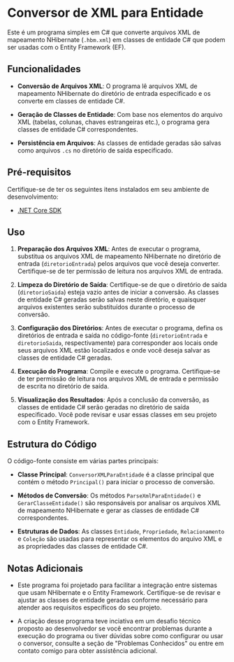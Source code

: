 # Conversor de XML para Entidade

Este é um programa simples em C# que converte arquivos XML de mapeamento NHibernate (`.hbm.xml`) em classes de entidade C# que podem ser usadas com o Entity Framework (EF).

## Funcionalidades

- **Conversão de Arquivos XML**: O programa lê arquivos XML de mapeamento NHibernate do diretório de entrada especificado e os converte em classes de entidade C#.
  
- **Geração de Classes de Entidade**: Com base nos elementos do arquivo XML (tabelas, colunas, chaves estrangeiras etc.), o programa gera classes de entidade C# correspondentes.

- **Persistência em Arquivos**: As classes de entidade geradas são salvas como arquivos `.cs` no diretório de saída especificado.

## Pré-requisitos

Certifique-se de ter os seguintes itens instalados em seu ambiente de desenvolvimento:

- [.NET Core SDK](https://dotnet.microsoft.com/download)

## Uso

1. **Preparação dos Arquivos XML**: Antes de executar o programa, substitua os arquivos XML de mapeamento NHibernate no diretório de entrada (`diretorioEntrada`) pelos arquivos que você deseja converter. Certifique-se de ter permissão de leitura nos arquivos XML de entrada.

2. **Limpeza do Diretório de Saída**: Certifique-se de que o diretório de saída (`diretorioSaida`) esteja vazio antes de iniciar a conversão. As classes de entidade C# geradas serão salvas neste diretório, e quaisquer arquivos existentes serão substituídos durante o processo de conversão.

3. **Configuração dos Diretórios**: Antes de executar o programa, defina os diretórios de entrada e saída no código-fonte (`diretorioEntrada` e `diretorioSaida`, respectivamente) para corresponder aos locais onde seus arquivos XML estão localizados e onde você deseja salvar as classes de entidade C# geradas.

4. **Execução do Programa**: Compile e execute o programa. Certifique-se de ter permissão de leitura nos arquivos XML de entrada e permissão de escrita no diretório de saída.

5. **Visualização dos Resultados**: Após a conclusão da conversão, as classes de entidade C# serão geradas no diretório de saída especificado. Você pode revisar e usar essas classes em seu projeto com o Entity Framework.

## Estrutura do Código

O código-fonte consiste em várias partes principais:

- **Classe Principal**: `ConversorXMLParaEntidade` é a classe principal que contém o método `Principal()` para iniciar o processo de conversão.

- **Métodos de Conversão**: Os métodos `ParseXmlParaEntidade()` e `GerarClasseEntidade()` são responsáveis por analisar os arquivos XML de mapeamento NHibernate e gerar as classes de entidade C# correspondentes.

- **Estruturas de Dados**: As classes `Entidade`, `Propriedade`, `Relacionamento` e `Coleção` são usadas para representar os elementos do arquivo XML e as propriedades das classes de entidade C#.

## Notas Adicionais

- Este programa foi projetado para facilitar a integração entre sistemas que usam NHibernate e o Entity Framework. Certifique-se de revisar e ajustar as classes de entidade geradas conforme necessário para atender aos requisitos específicos do seu projeto.

- A criação desse programa teve inciativa em um desafio técnico proposto ao desenvolvedor se você encontrar problemas durante a execução do programa ou tiver dúvidas sobre como configurar ou usar o conversor, consulte a seção de "Problemas Conhecidos" ou entre em contato comigo para obter assistência adicional.
